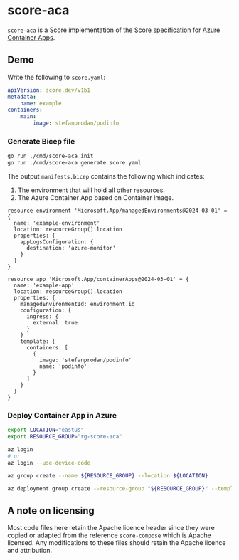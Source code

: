 # score-aca

`score-aca` is a Score implementation of the [Score specification](https://github.com/score-spec/spec) for [Azure Container Apps](https://azure.microsoft.com/products/container-apps).

## Demo

Write the following to `score.yaml`:

```yaml
apiVersion: score.dev/v1b1
metadata:
    name: example
containers:
    main:
        image: stefanprodan/podinfo
```

### Generate Bicep file

```sh
go run ./cmd/score-aca init
go run ./cmd/score-aca generate score.yaml
```

The output `manifests.bicep` contains the following which indicates:

1. The environment that will hold all other resources.
2. The Azure Container App based on Container Image.

```bicep
resource environment 'Microsoft.App/managedEnvironments@2024-03-01' = {
  name: 'example-environment'
  location: resourceGroup().location
  properties: {
    appLogsConfiguration: {
      destination: 'azure-monitor'
    }
  }
}

resource app 'Microsoft.App/containerApps@2024-03-01' = {
  name: 'example-app'
  location: resourceGroup().location
  properties: {
    managedEnvironmentId: environment.id
    configuration: {
      ingress: {
        external: true
      }
    }
    template: {
      containers: [
        {
          image: 'stefanprodan/podinfo'
          name: 'podinfo'
        }
      ]
    }
  }
}
```

### Deploy Container App in Azure

```sh
export LOCATION="eastus"
export RESOURCE_GROUP="rg-score-aca"

az login
# or
az login --use-device-code

az group create --name ${RESOURCE_GROUP} --location ${LOCATION}

az deployment group create --resource-group "${RESOURCE_GROUP}" --template-file ./manifests.bicep
```

## A note on licensing

Most code files here retain the Apache licence header since they were copied or adapted from the reference `score-compose` which is Apache licensed. Any modifications to these files should retain the Apache licence and attribution.
